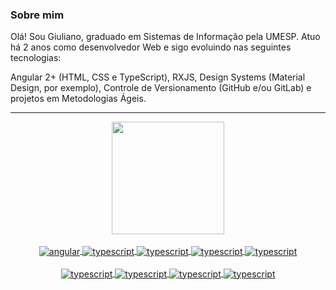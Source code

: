 <div>
  <h3>Sobre mim</h3>
  <p>
    Olá! Sou Giuliano, graduado em Sistemas de Informação pela UMESP. Atuo há 2 anos como desenvolvedor Web e sigo evoluindo nas seguintes tecnologias: 
  </p>
  <p>
    Angular 2+ (HTML, CSS e TypeScript), RXJS, Design Systems (Material Design, por exemplo), Controle de Versionamento (GitHub e/ou GitLab) e projetos em Metodologias Ágeis.
  </p>
</div>

<hr/>

<div align="center">
  <a href="https://github.com/giulianocampos">
  <img height="180em" src="https://github-readme-stats.vercel.app/api/top-langs/?username=giulianocampos&layout=compact&langs_count=7&theme=algolia"/>
</div>

  <div align="center">
    <br>
    <div>
      <img align="center" alt="angular" src="https://img.shields.io/badge/Angular-DD0031?style=for-the-badge&logo=angular&logoColor=white">
      <img align="center" alt="typescript" src="https://img.shields.io/badge/TypeScript-007ACC?style=for-the-badge&logo=typescript&logoColor=white">
      <img align="center" alt="typescript" src="https://img.shields.io/badge/rxjs-%23B7178C.svg?style=for-the-badge&logo=reactivex&logoColor=white">
      <img align="center" alt="typescript" src="https://img.shields.io/badge/Sass-CC6699?style=for-the-badge&logo=sass&logoColor=white">
      <img align="center" alt="typescript" src="https://img.shields.io/badge/material%20design-757575?style=for-the-badge&logo=material%20design&logoColor=white">  
    </div>
    <br>
    <div>
      <img align="center" alt="typescript" src="https://img.shields.io/badge/GIT-E44C30?style=for-the-badge&logo=git&logoColor=white">
      <img align="center" alt="typescript" src="https://img.shields.io/badge/iTerm-000000?style=for-the-badge&logo=iterm&logoColor=white">
      <img align="center" alt="typescript" src="https://img.shields.io/badge/GitHub-100000?style=for-the-badge&logo=github&logoColor=white">
      <img align="center" alt="typescript" src="https://img.shields.io/badge/GitLab-330F63?style=for-the-badge&logo=gitlab&logoColor=white">  
    </div>
  </div>
  
 ##
